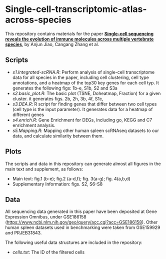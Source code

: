 # Single-cell-transcriptomic-atlas-across-species
This repository contains materials for the paper [**Single-cell sequencing reveals the evolution of immune molecules across multiple vertebrate species**](), by Anjun Jiao, Cangang Zhang et al.

## Scripts

- *s1.Integrated-scRNA.R*: Perform analysis of single-cell transcriptome data for all species in the paper, including cell clustering, cell type annotations, and a heatmap of the top30 key genes for each cell typ.  It generates the following figs: 1b-e, S1b, S2 and S3a
- *s2.basic_plot.R*: The basic plot (TSNE, Doheatmap, Fraction) for a given cluster. it generates figs. 2b, 2h, 3b, 4f, S1c,  
- *s3.DEA.R*:  R script for finding genes that differ between two cell types (cell type is the input parameter). It generates data for a heatmap of different genes
- *s4.enrich.R*: Gene Enrichment for DEGs, Including go, KEGG and C7 enrichment analysis. 
- *s5.Mapping.R*: Mapping other human spleen scRNAseq datasets to our data, and calculate similarity between them.


## Plots

The scripts and data in this repository can generate almost all figures in the main text and supplement, as follows:

- Main text: fig.1 (b-e); fig.2 (a-d,f); fig. 3(a-g); fig. 4(a,b,d)
- Supplementary Information: figs. S2, S6-S8

## Data
All sequencing data generated in this paper have been deposited at Gene Expression Omnibus, under GSE186158 (https://www.ncbi.nlm.nih.gov/geo/query/acc.cgi?acc=GSE186158). Other human spleen datasets used in benchmarking were taken from GSE159929 and PRJEB31843.

The following useful data structures are included in the repository:

- *cells.txt*: The ID of the filtered cells
